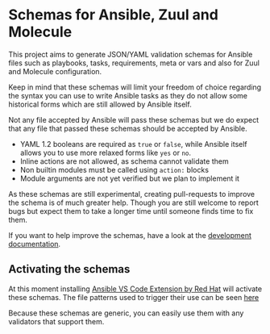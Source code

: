# Schemas for Ansible, Zuul and Molecule

This project aims to generate JSON/YAML validation schemas for Ansible
files such as playbooks, tasks, requirements, meta or vars and also for
Zuul and Molecule configuration.

Keep in mind that these schemas will limit your freedom of choice regarding
the syntax you can use to write Ansible tasks as they do not allow some
historical forms which are still allowed by Ansible itself.

Not any file accepted by Ansible will pass these schemas but we do expect
that any file that passed these schemas should be accepted by Ansible.

* YAML 1.2 booleans are required as `true` or `false`, while Ansible itself
  allows you to use more relaxed forms like `yes` or `no`.
* Inline actions are not allowed, as schema cannot validate them
* Non builtin modules must be called using `action:` blocks
* Module arguments are not yet verified but we plan to implement it

As these schemas are still experimental, creating pull-requests to improve the
schema is of much greater help. Though you are still welcome to report bugs
but expect them to take a longer time until someone finds time to fix them.

If you want to help improve the schemas, have a look at the [development
documentation](CONTRIBUTING.md).

## Activating the schemas

At this moment installing [Ansible VS Code Extension by Red Hat](https://marketplace.visualstudio.com/items?itemName=redhat.ansible)
will activate these schemas. The file patterns used to trigger their use can be seen
[here](https://github.com/ansible-community/vscode-ansible/blob/master/package.json#L44-L94)

Because these schemas are generic, you can easily use them with any validators
that support them.
